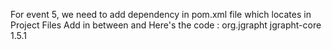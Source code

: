For event 5, we need to add dependency in pom.xml file which locates in Project Files
Add in between </properties> and </project>
Here's the code :
<dependencies>
        <dependency>
            <groupId>org.jgrapht</groupId>
            <artifactId>jgrapht-core</artifactId>
            <version>1.5.1</version>
        </dependency>
</dependencies>
